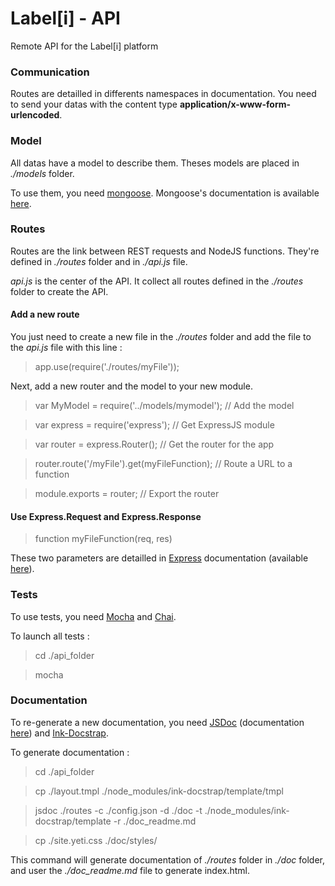 # Label[i] - API

Remote API for the Label[i] platform

### Communication

Routes are detailled in differents namespaces in documentation.
You need to send your datas with the content type __application/x-www-form-urlencoded__.

### Model

All datas have a model to describe them.
Theses models are placed in _./models_ folder.

To use them, you need [mongoose](http://mongoosejs.com/).
Mongoose's documentation is available [here](http://mongoosejs.com/docs/guide.html).

### Routes

Routes are the link between REST requests and NodeJS functions.
They're defined in _./routes_ folder and in _./api.js_ file.

_api.js_ is the center of the API. It collect all routes defined in the _./routes_ folder to create the API.

#### Add a new route

You just need to create a new file in the _./routes_ folder and add the file to the _api.js_ file with this line :
> app.use(require('./routes/myFile'));

Next, add a new router and the model to your new module.
> var MyModel = require('../models/mymodel'); // Add the model

> var express = require('express'); // Get ExpressJS module

> var router = express.Router(); // Get the router for the app

> router.route('/myFile').get(myFileFunction); // Route a URL to a function

> module.exports = router; // Export the router

#### Use Express.Request and Express.Response

> function myFileFunction(req, res)

These two parameters are detailled in [Express](http://expressjs.com/) documentation (available [here](http://expressjs.com/4x/api.html)).

### Tests

To use tests, you need [Mocha](http://mochajs.org/) and [Chai](http://chaijs.com/).

To launch all tests :
> cd ./api_folder

> mocha

### Documentation

To re-generate a new documentation, you need [JSDoc](https://github.com/jsdoc3/jsdoc) (documentation [here](http://usejsdoc.org/)) and [Ink-Docstrap](https://github.com/terryweiss/docstrap).

To generate documentation :
> cd ./api_folder

> cp ./layout.tmpl ./node_modules/ink-docstrap/template/tmpl

> jsdoc ./routes -c ./config.json -d ./doc -t ./node_modules/ink-docstrap/template -r ./doc_readme.md

> cp ./site.yeti.css ./doc/styles/

This command will generate documentation of _./routes_ folder in _./doc_ folder, and user the _./doc_readme.md_ file to generate index.html.
